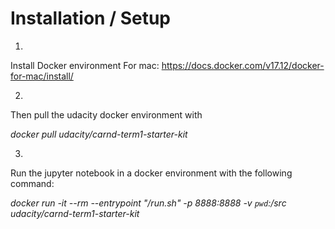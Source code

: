 # Installation / Setup

1)
Install Docker environment
For mac: https://docs.docker.com/v17.12/docker-for-mac/install/

2)
Then pull the udacity docker environment with 

*docker pull udacity/carnd-term1-starter-kit*

3)
Run the jupyter notebook in a docker environment with the following command:

*docker run -it --rm --entrypoint "/run.sh" -p 8888:8888 -v `pwd`:/src udacity/carnd-term1-starter-kit*


